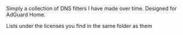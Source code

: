 Simply a collection of DNS filters I have made over time. Designed for AdGuard Home.

Lists under the licenses you find in the same folder as them
